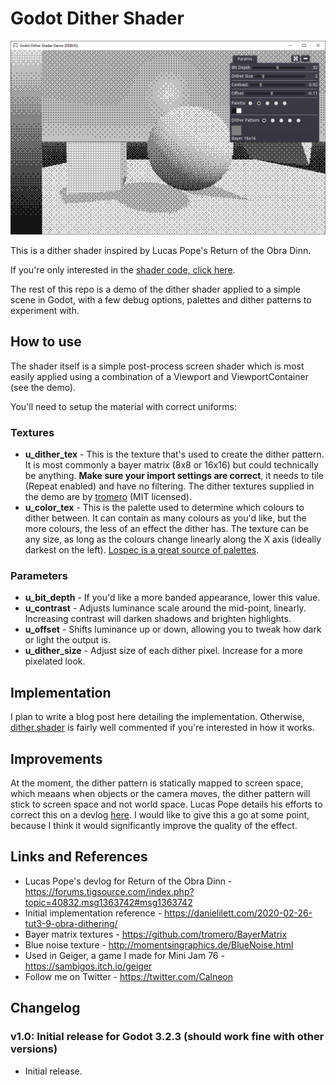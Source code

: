 # Godot Dither Shader

![Preview Image](promo/ss1.png)

This is a dither shader inspired by Lucas Pope's Return of the Obra Dinn.

If you're only interested in the [shader code, click here](https://github.com/samuelbigos/godot_dither_shader/blob/master/shader/dither.shader).

The rest of this repo is a demo of the dither shader applied to a simple scene in Godot, with a few debug options, palettes and dither patterns to experiment with.

## How to use

The shader itself is a simple post-process screen shader which is most easily applied using a combination of a Viewport and ViewportContainer (see the demo).

You'll need to setup the material with correct uniforms:

### Textures

* **u_dither_tex** - This is the texture that's used to create the dither pattern. It is most commonly a bayer matrix (8x8 or 16x16) but could technically be anything. **Make sure your import settings are correct**, it needs to tile (Repeat enabled) and have no filtering. The dither textures supplied in the demo are by [tromero](https://github.com/tromero/BayerMatrix) (MIT licensed).
* **u_color_tex** - This is the palette used to determine which colours to dither between. It can contain as many colours as you'd like, but the more colours, the less of an effect the dither has. The texture can be any size, as long as the colours change linearly along the X axis (ideally darkest on the left). [Lospec is a great source of palettes](https://lospec.com/palette-list).

### Parameters

* **u_bit_depth** - If you'd like a more banded appearance, lower this value.
* **u_contrast** - Adjusts luminance scale around the mid-point, linearly. Increasing contrast will darken shadows and brighten highlights.
* **u_offset** - Shifts luminance up or down, allowing you to tweak how dark or light the output is.
* **u_dither_size** - Adjust size of each dither pixel. Increase for a more pixelated look.

## Implementation

I plan to write a blog post here detailing the implementation. Otherwise, [dither.shader](https://github.com/samuelbigos/godot_dither_shader/blob/master/shader/dither.shader) is fairly well commented if you're interested in how it works.

## Improvements

At the moment, the dither pattern is statically mapped to screen space, which meaans when objects or the camera moves, the dither pattern will stick to screen space and not world space. Lucas Pope details his efforts to correct this on a devlog [here](https://forums.tigsource.com/index.php?topic=40832.msg1363742#msg1363742). I would like to give this a go at some point, because I think it would significantly improve the quality of the effect.

## Links and References

* Lucas Pope's devlog for Return of the Obra Dinn - https://forums.tigsource.com/index.php?topic=40832.msg1363742#msg1363742
* Initial implementation reference - https://danielilett.com/2020-02-26-tut3-9-obra-dithering/
* Bayer matrix textures - https://github.com/tromero/BayerMatrix
* Blue noise texture - http://momentsingraphics.de/BlueNoise.html
* Used in Geiger, a game I made for Mini Jam 76 - https://sambigos.itch.io/geiger
* Follow me on Twitter - https://twitter.com/Calneon

## Changelog

### v1.0: Initial release for Godot 3.2.3 (should work fine with other versions)

- Initial release.
